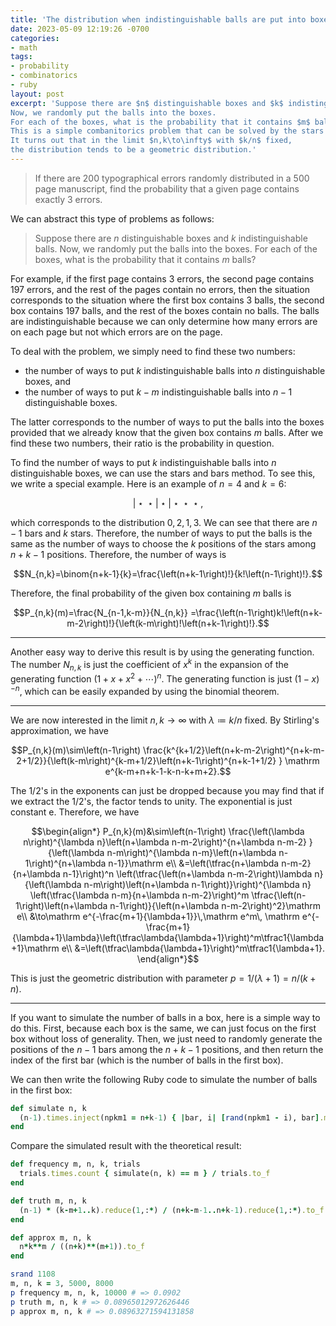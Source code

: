 ```yaml
---
title: 'The distribution when indistinguishable balls are put into boxes'
date: 2023-05-09 12:19:26 -0700
categories:
- math
tags:
- probability
- combinatorics
- ruby
layout: post
excerpt: 'Suppose there are $n$ distinguishable boxes and $k$ indistinguishable balls.
Now, we randomly put the balls into the boxes.
For each of the boxes, what is the probability that it contains $m$ balls?
This is a simple combanitorics problem that can be solved by the stars and bars method.
It turns out that in the limit $n,k\to\infty$ with $k/n$ fixed, 
the distribution tends to be a geometric distribution.'
---
```


> If there are 200 typographical errors randomly distributed in a 500 page manuscript,
find the probability that a given page contains exactly 3 errors.

We can abstract this type of problems as follows:

> Suppose there are $n$ distinguishable boxes and $k$ indistinguishable balls.
Now, we randomly put the balls into the boxes.
For each of the boxes, what is the probability that it contains $m$ balls?

For example, if the first page contains 3 errors, the second page contains 197 errors,
and the rest of the pages contain no errors,
then the situation corresponds to the situation where the first box contains 3 balls,
the second box contains 197 balls, and the rest of the boxes contain no balls.
The balls are indistinguishable because we can only determine how many errors are on each page
but not which errors are on the page.

To deal with the problem, we simply need to find these two numbers:

- the number of ways to put $k$ indistinguishable balls into $n$ distinguishable boxes, and
- the number of ways to put $k-m$ indistinguishable balls into $n-1$ distinguishable boxes.

The latter corresponds to the number of ways to put the balls into the boxes
provided that we already know that the given box contains $m$ balls.
After we find these two numbers, their ratio is the probability in question.

To find the number of ways to put $k$ indistinguishable balls into $n$ distinguishable boxes,
we can use the stars and bars method.
To see this, we write a special example.
Here is an example of $n=4$ and $k=6$:

$${}|{}\star{}\star{}|{}\star{}|{}\star{}\star{}\star{},$$

which corresponds to the distribution $0,2,1,3$.
We can see that there are $n-1$ bars and $k$ stars.
Therefore, the number of ways to put the balls
is the same as the number of ways to choose the $k$ positions of the stars among $n+k-1$ positions.
Therefore, the number of ways is

$$N_{n,k}=\binom{n+k-1}{k}=\frac{\left(n+k-1\right)!}{k!\left(n-1\right)!}.$$

Therefore, the final probability of the given box containing $m$ balls is

$$P_{n,k}(m)=\frac{N_{n-1,k-m}}{N_{n,k}}
=\frac{\left(n-1\right)k!\left(n+k-m-2\right)!}{\left(k-m\right)!\left(n+k-1\right)!}.$$

---

Another easy way to derive this result is by using the generating function.
The number $N_{n,k}$ is just the coefficient of $x^k$ in the expansion of
the generating function $\left(1+x+x^2+\cdots\right)^n$.
The generating function is just $\left(1-x\right)^{-n}$, which can be easily expanded by
using the binomial theorem.

---

We are now interested in the limit $n,k\to\infty$ with $\lambda\coloneqq k/n$ fixed.
By Stirling's approximation, we have

$$P_{n,k}(m)\sim\left(n-1\right)
\frac{k^{k+1/2}\left(n+k-m-2\right)^{n+k-m-2+1/2}}{\left(k-m\right)^{k-m+1/2}\left(n+k-1\right)^{n+k-1+1/2} }
\mathrm e^{k-m+n+k-1-k-n-k+m+2}.$$

The $1/2$'s in the exponents can just be dropped because
you may find that if we extract the $1/2$'s, the factor tends to unity.
The exponential is just constant $\mathrm e$.
Therefore, we have

$$\begin{align*}
P_{n,k}(m)&\sim\left(n-1\right)
\frac{\left(\lambda n\right)^{\lambda n}\left(n+\lambda n-m-2\right)^{n+\lambda n-m-2} }
{\left(\lambda n-m\right)^{\lambda n-m}\left(n+\lambda n-1\right)^{n+\lambda n-1}}\mathrm e\\
&=\left(\tfrac{n+\lambda n-m-2}{n+\lambda n-1}\right)^n
\left(\tfrac{\left(n+\lambda n-m-2\right)\lambda n}{\left(\lambda n-m\right)\left(n+\lambda n-1\right)}\right)^{\lambda n}
\left(\tfrac{\lambda n-m}{n+\lambda n-m-2}\right)^m
\tfrac{\left(n-1\right)\left(n+\lambda n-1\right)}{\left(n+\lambda n-m-2\right)^2}\mathrm e\\
&\to\mathrm e^{-\frac{m+1}{\lambda+1}}\,\mathrm e^m\,
\mathrm e^{-\frac{m+1}{\lambda+1}\lambda}\left(\tfrac\lambda{\lambda+1}\right)^m\tfrac1{\lambda+1}\mathrm e\\
&=\left(\tfrac\lambda{\lambda+1}\right)^m\tfrac1{\lambda+1}.
\end{align*}$$

This is just the geometric distribution with parameter $p=1/(\lambda+1)=n/(k+n)$.

---

If you want to simulate the number of balls in a box, here is a simple way to do this.
First, because each box is the same, we can just focus on the first box without loss of generality.
Then, we just need to randomly generate the positions of the $n-1$ bars among the $n+k-1$ positions,
and then return the index of the first bar (which is the number of balls in the first box).

We can then write the following Ruby code to simulate the number of balls in the first box:

```ruby
def simulate n, k
  (n-1).times.inject(npkm1 = n+k-1) { |bar, i| [rand(npkm1 - i), bar].min }
end
```

Compare the simulated result with the theoretical result:

```ruby
def frequency m, n, k, trials
  trials.times.count { simulate(n, k) == m } / trials.to_f
end

def truth m, n, k
  (n-1) * (k-m+1..k).reduce(1,:*) / (n+k-m-1..n+k-1).reduce(1,:*).to_f
end

def approx m, n, k
  n*k**m / ((n+k)**(m+1)).to_f
end

srand 1108
m, n, k = 3, 5000, 8000
p frequency m, n, k, 10000 # => 0.0902
p truth m, n, k # => 0.08965012972626446
p approx m, n, k # => 0.08963271594131858
```
